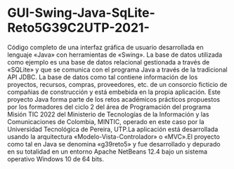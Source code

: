 # GUI-Swing-Java-SqLite-Reto5G39C2UTP-2021-
Código completo de una interfaz gráfica de usuario desarrollada en lenguaje «Java» con herramientas de «Swing». La base de datos utilizada como ejemplo es una base de datos relacional gestionada a través de «SQLite» y que se comunica con el programa Java a través de la tradicional API JDBC. La base de datos como tal contiene información de los proyectos, recursos, compras, proveedores, etc. de un consorcio ficticio de compañias de construcción y está embebida en la propia aplicación. Este proyecto Java forma parte de los retos académicos prácticos propuestos por los formadores del ciclo 2 del área de Programación del programa Misión TIC 2022 del Ministerio de Tecnologías de la Información y las Comunicaciones de Colombia, MINTIC, operado en este caso por la Universidad Tecnológica de Pereira, UTP.La aplicación está desarrollada usando la arquitectura «Modelo-Vista-Controlador» o «MVC».El proyecto como tal en Java se denomina «g39reto5» y fue desarrollado y depurado en su totalidad en un entorno Apache NetBeans 12.4 bajo un sistema operativo Windows 10 de 64 bits.

